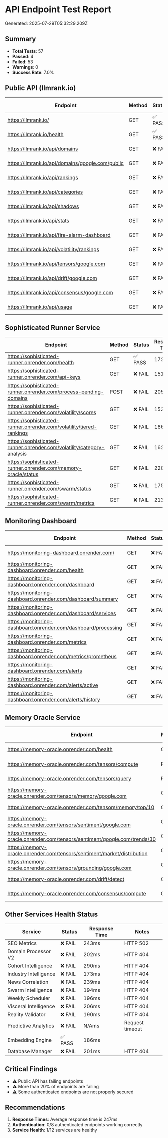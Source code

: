 # API Endpoint Test Report

Generated: 2025-07-29T05:32:29.209Z

## Summary

- **Total Tests**: 57
- **Passed**: 4
- **Failed**: 53
- **Warnings**: 0
- **Success Rate**: 7.0%

## Public API (llmrank.io)

| Endpoint | Method | Status | Response Time | Auth | Notes |
|----------|--------|--------|---------------|------|-------|
| https://llmrank.io/ | GET | ✅ PASS | 239ms | No |  |
| https://llmrank.io/health | GET | ✅ PASS | 277ms | No |  |
| https://llmrank.io/api/domains | GET | ❌ FAIL | 150ms | No | HTTP 500 |
| https://llmrank.io/api/domains/google.com/public | GET | ❌ FAIL | 158ms | No | HTTP 500 |
| https://llmrank.io/api/rankings | GET | ❌ FAIL | 145ms | No | HTTP 500 |
| https://llmrank.io/api/categories | GET | ❌ FAIL | 154ms | No | HTTP 500 |
| https://llmrank.io/api/shadows | GET | ❌ FAIL | 215ms | No | HTTP 500 |
| https://llmrank.io/api/stats | GET | ❌ FAIL | 158ms | No | HTTP 500 |
| https://llmrank.io/api/fire-alarm-dashboard | GET | ❌ FAIL | 199ms | No | HTTP 500 |
| https://llmrank.io/api/volatility/rankings | GET | ❌ FAIL | 204ms | No | HTTP 403 |
| https://llmrank.io/api/tensors/google.com | GET | ❌ FAIL | 292ms | Yes | HTTP 403 |
| https://llmrank.io/api/drift/google.com | GET | ❌ FAIL | 212ms | Yes | HTTP 403 |
| https://llmrank.io/api/consensus/google.com | GET | ❌ FAIL | 200ms | Yes | HTTP 403 |
| https://llmrank.io/api/usage | GET | ❌ FAIL | 274ms | Yes | HTTP 403 |

## Sophisticated Runner Service

| Endpoint | Method | Status | Response Time | Auth | Notes |
|----------|--------|--------|---------------|------|-------|
| https://sophisticated-runner.onrender.com/health | GET | ✅ PASS | 172ms | No |  |
| https://sophisticated-runner.onrender.com/api-keys | GET | ❌ FAIL | 151ms | Yes | HTTP 404 |
| https://sophisticated-runner.onrender.com/process-pending-domains | POST | ❌ FAIL | 205ms | Yes | HTTP 404 |
| https://sophisticated-runner.onrender.com/volatility/scores | GET | ❌ FAIL | 153ms | No | HTTP 404 |
| https://sophisticated-runner.onrender.com/volatility/tiered-rankings | GET | ❌ FAIL | 166ms | No | HTTP 404 |
| https://sophisticated-runner.onrender.com/volatility/category-analysis | GET | ❌ FAIL | 162ms | No | HTTP 404 |
| https://sophisticated-runner.onrender.com/memory-oracle/status | GET | ❌ FAIL | 220ms | No | HTTP 404 |
| https://sophisticated-runner.onrender.com/swarm/status | GET | ❌ FAIL | 175ms | No | HTTP 404 |
| https://sophisticated-runner.onrender.com/swarm/metrics | GET | ❌ FAIL | 213ms | No | HTTP 404 |

## Monitoring Dashboard

| Endpoint | Method | Status | Response Time | Notes |
|----------|--------|--------|---------------|-------|
| https://monitoring-dashboard.onrender.com/ | GET | ❌ FAIL | 595ms | HTTP 404 |
| https://monitoring-dashboard.onrender.com/health | GET | ❌ FAIL | 548ms | HTTP 404 |
| https://monitoring-dashboard.onrender.com/dashboard | GET | ❌ FAIL | 288ms | HTTP 404 |
| https://monitoring-dashboard.onrender.com/dashboard/summary | GET | ❌ FAIL | 603ms | HTTP 404 |
| https://monitoring-dashboard.onrender.com/dashboard/services | GET | ❌ FAIL | 556ms | HTTP 404 |
| https://monitoring-dashboard.onrender.com/dashboard/processing | GET | ❌ FAIL | 286ms | HTTP 404 |
| https://monitoring-dashboard.onrender.com/metrics | GET | ❌ FAIL | 263ms | HTTP 404 |
| https://monitoring-dashboard.onrender.com/metrics/prometheus | GET | ❌ FAIL | 575ms | HTTP 404 |
| https://monitoring-dashboard.onrender.com/alerts | GET | ❌ FAIL | 255ms | HTTP 404 |
| https://monitoring-dashboard.onrender.com/alerts/active | GET | ❌ FAIL | 269ms | HTTP 404 |
| https://monitoring-dashboard.onrender.com/alerts/history | GET | ❌ FAIL | 587ms | HTTP 404 |

## Memory Oracle Service

| Endpoint | Method | Status | Response Time | Auth | Notes |
|----------|--------|--------|---------------|------|-------|
| https://memory-oracle.onrender.com/health | GET | ❌ FAIL | 182ms | No | HTTP 404 |
| https://memory-oracle.onrender.com/tensors/compute | POST | ❌ FAIL | 190ms | Yes | HTTP 404 |
| https://memory-oracle.onrender.com/tensors/query | POST | ❌ FAIL | 188ms | Yes | HTTP 404 |
| https://memory-oracle.onrender.com/tensors/memory/google.com | GET | ❌ FAIL | 173ms | No | HTTP 404 |
| https://memory-oracle.onrender.com/tensors/memory/top/10 | GET | ❌ FAIL | 243ms | No | HTTP 404 |
| https://memory-oracle.onrender.com/tensors/sentiment/google.com | GET | ❌ FAIL | 170ms | No | HTTP 404 |
| https://memory-oracle.onrender.com/tensors/sentiment/google.com/trends/30 | GET | ❌ FAIL | 258ms | No | HTTP 404 |
| https://memory-oracle.onrender.com/tensors/sentiment/market/distribution | GET | ❌ FAIL | 169ms | No | HTTP 404 |
| https://memory-oracle.onrender.com/tensors/grounding/google.com | GET | ❌ FAIL | 182ms | No | HTTP 404 |
| https://memory-oracle.onrender.com/drift/detect | GET | ❌ FAIL | 255ms | No | HTTP 404 |
| https://memory-oracle.onrender.com/consensus/compute | GET | ❌ FAIL | 181ms | No | HTTP 404 |

## Other Services Health Status

| Service | Status | Response Time | Notes |
|---------|--------|---------------|-------|
| SEO Metrics | ❌ FAIL | 243ms | HTTP 502 |
| Domain Processor V2 | ❌ FAIL | 202ms | HTTP 404 |
| Cohort Intelligence | ❌ FAIL | 290ms | HTTP 404 |
| Industry Intelligence | ❌ FAIL | 173ms | HTTP 404 |
| News Correlation | ❌ FAIL | 239ms | HTTP 404 |
| Swarm Intelligence | ❌ FAIL | 194ms | HTTP 404 |
| Weekly Scheduler | ❌ FAIL | 196ms | HTTP 404 |
| Visceral Intelligence | ❌ FAIL | 206ms | HTTP 404 |
| Reality Validator | ❌ FAIL | 190ms | HTTP 404 |
| Predictive Analytics | ❌ FAIL | N/Ams | Request timeout |
| Embedding Engine | ✅ PASS | 186ms |  |
| Database Manager | ❌ FAIL | 201ms | HTTP 404 |

## Critical Findings

- ⚠️ Public API has failing endpoints
- ⚠️ More than 20% of endpoints are failing
- ⚠️ Some authenticated endpoints are not properly secured

## Recommendations

1. **Response Times**: Average response time is 247ms
2. **Authentication**: 0/8 authenticated endpoints working correctly
3. **Service Health**: 1/12 services are healthy
